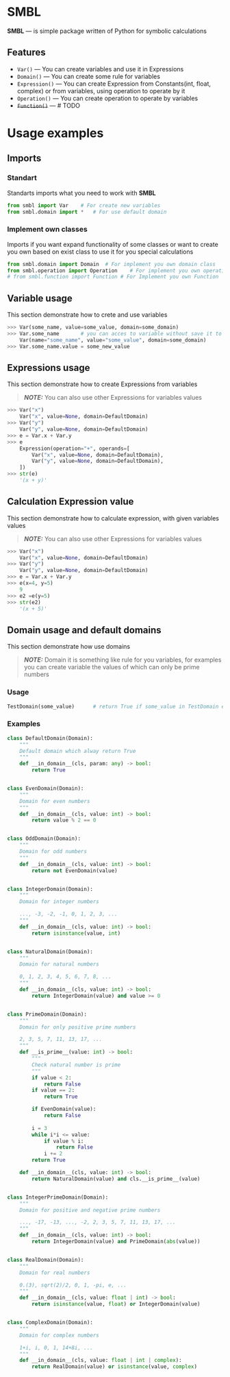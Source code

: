 # SMBL

**SMBL** — is simple package written of Python for symbolic calculations

## Features
- `Var()` — You can create variables and use it in Expressions
- `Domain()` — You can create some rule for variables
- `Expression()` — You can create Expression from Constants(int, float, complex) or from variables, using operation to operate by it
- `Operation()` — You can create operation to operate by variables
- ~~`Function()`~~ — # TODO

# Usage examples

## Imports

### Standart

Standarts imports what you need to work with **SMBL**

```python
from smbl import Var    # For create new variables
from smbl.domain import *   # For use default domain
```

### Implement own classes
Imports if you want expand functionality of some classes or want to create you own based on exist class to use it for you special calculations

```python
from smbl.domain import Domain  # For implement you own domain class
from smbl.operation import Operation    # For implement you own operation
# from smbl.function import Function # For Implement you own Function
```

## Variable usage

This section demonstrate how to crete and use variables

```python 
>>> Var(some_name, value=some_value, domain=some_domain)
>>> Var.some_name		# you can acces to variable without save it to python variable
    Var(name="some_name", value="some_value", domain=some_domain)
>>> Var.some_name.value = some_new_value
```

## Expressions usage

This section demonstrate how to create Expressions from variables

> **_NOTE:_** You can also use other Expressions for variables values

```python 
>>> Var("x")
    Var("x", value=None, domain=DefaultDomain)
>>> Var("y")
	Var("y", value=None, domain=DefaultDomain)
>>> e = Var.x + Var.y
>>> e
    Expression(operation="+", operands=[
        Var("x", value=None, domain=DefaultDomain),
        Var("y", value=None, domain=DefaultDomain),
    ])
>>> str(e)
    '(x + y)'
```

## Calculation Expression value

This section demonstrate how to calculate expression, with given variables values

> **_NOTE:_** You can also use other Expressions for variables values

```python
>>> Var("x")
    Var("x", value=None, domain=DefaultDomain)
>>> Var("y")
    Var("y", value=None, domain=DefaultDomain)
>>> e = Var.x + Var.y
>>> e(x=4, y=5)
    9
>>> e2 =e(y=5)
>>> str(e2)
    '(x + 5)'
```

## Domain usage and default domains

This section demonstrate how use domains

> **_NOTE:_** Domain it is something like rule for you variables, for examples you can create variable the values of which can only be prime numbers 

### Usage
```python
TestDomain(some_value)		# return True if some_value in TestDomain else False
```

### Examples
```python
class DefaultDomain(Domain):
    """
    Default domain which alway return True
    """
    def __in_domain__(cls, param: any) -> bool:
        return True


class EvenDomain(Domain):
    """
    Domain for even numbers
    """
    def __in_domain__(cls, value: int) -> bool:
        return value % 2 == 0


class OddDomain(Domain):
    """
    Domain for odd numbers
    """
    def __in_domain__(cls, value: int) -> bool:
        return not EvenDomain(value)


class IntegerDomain(Domain):
    """
    Domain for integer numbers

    ..., -3, -2, -1, 0, 1, 2, 3, ...
    """
    def __in_domain__(cls, value: int) -> bool:
        return isinstance(value, int)


class NaturalDomain(Domain):
    """
    Domain for natural numbers

    0, 1, 2, 3, 4, 5, 6, 7, 8, ...
    """
    def __in_domain__(cls, value: int) -> bool:
        return IntegerDomain(value) and value >= 0


class PrimeDomain(Domain):
    """
    Domain for only positive prime numbers

    2, 3, 5, 7, 11, 13, 17, ...
    """
    def __is_prime__(value: int) -> bool:
        """
        Check natural number is prime
        """
        if value < 2:
            return False
        if value == 2: 
            return True

        if EvenDomain(value):
            return False
        
        i = 3 
        while i*i <= value:
            if value % i:
                return False
            i += 2
        return True

    def __in_domain__(cls, value: int) -> bool:
        return NaturalDomain(value) and cls.__is_prime__(value)


class IntegerPrimeDomain(Domain):
    """
    Domain for positive and negative prime numbers

    ..., -17, -13, ..., -2, 2, 3, 5, 7, 11, 13, 17, ...
    """
    def __in_domain__(cls, value: int) -> bool:
        return IntegerDomain(value) and PrimeDomain(abs(value))


class RealDomain(Domain):
    """
    Domain for real numbers

    0.(3), sqrt(2)/2, 0, 1, -pi, e, ...
    """
    def __in_domain__(cls, value: float | int) -> bool:
        return isinstance(value, float) or IntegerDomain(value)


class ComplexDomain(Domain):
    """
    Domain for complex numbers

    1+i, i, 0, 1, 14+8i, ...
    """
    def __in_domain__(cls, value: float | int | complex):
        return RealDomain(value) or isinstance(value, complex)
```
